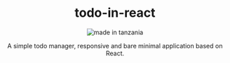 <h1 align="center">todo-in-react</h1>

<p align="center">
<img src="https://img.shields.io/badge/made%20in-tanzania-green?style=for-the-badge" alt="made in tanzania">
</p>

<p align="center">A simple todo manager, responsive and bare minimal application based on React. </p>
